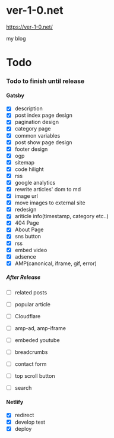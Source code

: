 # ver-1-0.net

https://ver-1-0.net/

my blog


# Todo

### Todo to finish until release


#### Gatsby

 - [x] description
 - [x] post index page design
 - [x] pagination design
 - [x] category page
 - [x] common variables
 - [x] post show page design
 - [x] footer design
 - [x] ogp
 - [x] sitemap
 - [x] code hilight
 - [x] rss
 - [x] google analytics
 - [x] rewrite articles' dom to md
 - [x] image url
 - [x] move images to external site
 - [x] redesign
 - [x] ariticle info(timestamp, category etc..)
 - [x] 404 Page
 - [x] About Page
 - [x] sns button
 - [x] rss
 - [x] embed video
 - [x] adsence
 - [x] AMP(canonical, iframe, gif, error)

##### After Release
 - [ ] related posts
 - [ ] popular article
 - [ ] Cloudflare
 - [ ] amp-ad, amp-iframe
 - [ ] embeded youtube
 - [ ] breadcrumbs
 - [ ] contact form
 - [ ] top scroll button
 - [ ] search


#### Netlify

 - [x] redirect
 - [x] develop test
 - [x] deploy

